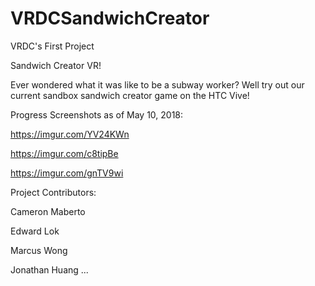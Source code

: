 # VRDCSandwichCreator
VRDC's First Project

Sandwich Creator VR!

Ever wondered what it was like to be a subway worker? Well try out our current sandbox sandwich creator game on the HTC Vive!

Progress Screenshots as of May 10, 2018:

https://imgur.com/YV24KWn

https://imgur.com/c8tipBe

https://imgur.com/gnTV9wi


Project Contributors:

Cameron Maberto

Edward Lok

Marcus Wong

Jonathan Huang
...

